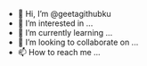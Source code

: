 - 👋 Hi, I’m @geetagithubku
- 👀 I’m interested in ...
- 🌱 I’m currently learning ...
- 💞️ I’m looking to collaborate on ...
- 📫 How to reach me ...

<!---
geetagithubku/geetagithubku is a ✨ special ✨ repository because its `README.md` (this file) appears on your GitHub profile.
You can click the Preview link to take a look at your changes.
--->

